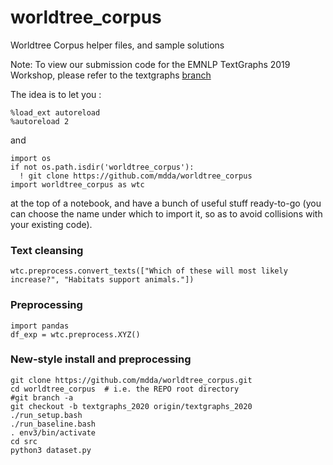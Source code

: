 # worldtree_corpus
Worldtree Corpus helper files, and sample solutions

Note: To view our submission code for the EMNLP TextGraphs 2019 Workshop, please refer to the textgraphs [branch](https://github.com/mdda/worldtree_corpus/tree/textgraphs)

The idea is to let you :

```
%load_ext autoreload
%autoreload 2
```

and

```
import os
if not os.path.isdir('worldtree_corpus'):
  ! git clone https://github.com/mdda/worldtree_corpus
import worldtree_corpus as wtc
```

at the top of a notebook, and have a bunch of useful stuff ready-to-go 
(you can choose the name under which to import it, 
so as to avoid collisions with your existing code).


### Text cleansing

```
wtc.preprocess.convert_texts(["Which of these will most likely increase?", "Habitats support animals."])
```

### Preprocessing 


```
import pandas
df_exp = wtc.preprocess.XYZ()
```

### New-style install and preprocessing

```
git clone https://github.com/mdda/worldtree_corpus.git
cd worldtree_corpus  # i.e. the REPO root directory
#git branch -a
git checkout -b textgraphs_2020 origin/textgraphs_2020
./run_setup.bash
./run_baseline.bash
. env3/bin/activate
cd src
python3 dataset.py
```
